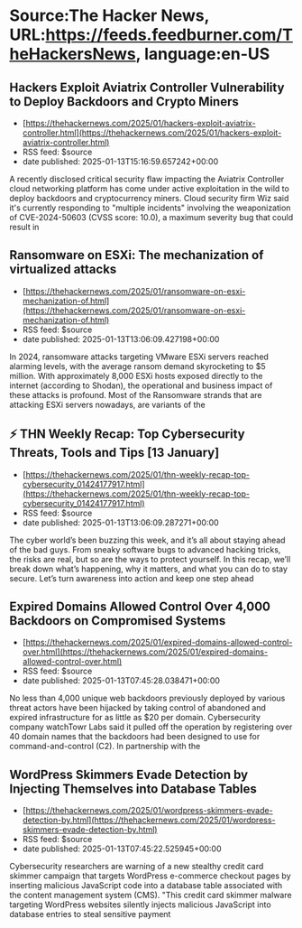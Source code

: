 # Source:The Hacker News, URL:https://feeds.feedburner.com/TheHackersNews, language:en-US

## Hackers Exploit Aviatrix Controller Vulnerability to Deploy Backdoors and Crypto Miners
 - [https://thehackernews.com/2025/01/hackers-exploit-aviatrix-controller.html](https://thehackernews.com/2025/01/hackers-exploit-aviatrix-controller.html)
 - RSS feed: $source
 - date published: 2025-01-13T15:16:59.657242+00:00

A recently disclosed critical security flaw impacting the Aviatrix Controller cloud networking platform has come under active exploitation in the wild to deploy backdoors and cryptocurrency miners.
Cloud security firm Wiz said it's currently responding to "multiple incidents" involving the weaponization of CVE-2024-50603 (CVSS score: 10.0), a maximum severity bug that could result in

## Ransomware on ESXi: The mechanization of virtualized attacks
 - [https://thehackernews.com/2025/01/ransomware-on-esxi-mechanization-of.html](https://thehackernews.com/2025/01/ransomware-on-esxi-mechanization-of.html)
 - RSS feed: $source
 - date published: 2025-01-13T13:06:09.427198+00:00

In 2024, ransomware attacks targeting VMware ESXi servers reached alarming levels, with the average ransom demand skyrocketing to $5 million. With approximately 8,000 ESXi hosts exposed directly to the internet (according to Shodan), the operational and business impact of these attacks is profound.
Most of the Ransomware strands that are attacking ESXi servers nowadays, are variants of the

## ⚡ THN Weekly Recap: Top Cybersecurity Threats, Tools and Tips [13 January]
 - [https://thehackernews.com/2025/01/thn-weekly-recap-top-cybersecurity_01424177917.html](https://thehackernews.com/2025/01/thn-weekly-recap-top-cybersecurity_01424177917.html)
 - RSS feed: $source
 - date published: 2025-01-13T13:06:09.287271+00:00

The cyber world&rsquo;s been buzzing this week, and it&rsquo;s all about staying ahead of the bad guys. From sneaky software bugs to advanced hacking tricks, the risks are real, but so are the ways to protect yourself. In this recap, we&rsquo;ll break down what&rsquo;s happening, why it matters, and what you can do to stay secure.
Let&rsquo;s turn awareness into action and keep one step ahead

## Expired Domains Allowed Control Over 4,000 Backdoors on Compromised Systems
 - [https://thehackernews.com/2025/01/expired-domains-allowed-control-over.html](https://thehackernews.com/2025/01/expired-domains-allowed-control-over.html)
 - RSS feed: $source
 - date published: 2025-01-13T07:45:28.038471+00:00

No less than 4,000 unique web backdoors previously deployed by various threat actors have been hijacked by taking control of abandoned and expired infrastructure for as little as $20 per domain.
Cybersecurity company watchTowr Labs said it pulled off the operation by registering over 40 domain names that the backdoors had been designed to use for command-and-control (C2). In partnership with the

## WordPress Skimmers Evade Detection by Injecting Themselves into Database Tables
 - [https://thehackernews.com/2025/01/wordpress-skimmers-evade-detection-by.html](https://thehackernews.com/2025/01/wordpress-skimmers-evade-detection-by.html)
 - RSS feed: $source
 - date published: 2025-01-13T07:45:22.525945+00:00

Cybersecurity researchers are warning of a new stealthy credit card skimmer campaign that targets WordPress e-commerce checkout pages by inserting malicious JavaScript code into a database table associated with the content management system (CMS).
"This credit card skimmer malware targeting WordPress websites silently injects malicious JavaScript into database entries to steal sensitive payment


